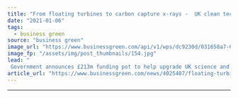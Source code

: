 ```yaml
---
title: "From floating turbines to carbon capture x-rays -  UK clean tech research labs gain multi-million pound funding boost"
date: "2021-01-06"
tags: 
  - business green
source: "business green"
image_url: "https://www.businessgreen.com/api/v1/wps/dc9230d/031658a7-6a78-48b9-8ac6-ad57b0841849/4/015-201210-MP-Alok-Sharma-visits-CCL-015-185x114.jpg"
image_fp: "/assets/img/post_thumbnails/154.jpg"
lead: "
 Government announces £213m funding pot to help upgrade UK science and research facilities up and down the country ..."
article_url: "https://www.businessgreen.com/news/4025407/floating-turbines-carbon-capture-rays-uk-clean-tech-research-labs-gain-multi-million-pound-funding-boost"
---
```


---
